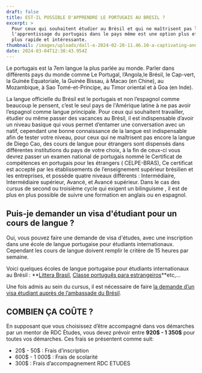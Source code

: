 ```yaml
---
draft: false
title: EST-IL POSSIBLE D'APPRENDRE LE PORTUGAIS AU BRESIL ?
excerpt: >
  Pour ceux qui souhaitent étudier au Brésil et qui ne maîtrisent pas la langue,
  l'apprentissage du portugais dans le pays même est une option plus efficace,
  plus rapide et intéressante.
thumbnail: /images/uploads/dall-e-2024-02-28-11.46.10-a-captivating-and-colorful-image-depicting-the-journey-of-learning-portuguese-in-brazil-tailored-specifically-for-french-african-students.-the-scene-.jpg
date: 2024-03-04T12:38:43.954Z
---
```

Le portugais est la 7em langue la plus parlée au monde. Parler dans différents pays du monde comme Le Portugal, l’Angola,le Brésil, le Cap-vert, la Guinée Equatoriale, la Guinée Bissau, à Macao (en Chine), au Mozambique, à Sao Tomé-et-Principe, au Timor oriental et à Goa (en Inde).


La langue officielle du Brésil est le portugais et non l’espagnol comme beaucoup le pensent, c’est le seul pays de l'Amérique latine à ne pas avoir l’espagnol comme langue principale. Pour ceux qui souhaitent travailler, étudier ou même passer des vacances au Brésil, il est indispensable d’avoir un niveau basique qui vous permet d’entamer une conversation avec un natif, cependant une bonne connaissance de la langue est indispensable afin de tester votre niveau, pour ceux qui ne maîtrisent pas encore la langue de Diego Cao, des cours de langue pour étrangers sont dispensés dans différentes institutions du pays de votre choix, à la fin de ceux-ci  vous devrez passer un examen national de portugais nommé le Certificat de compétences en portugais pour les étrangers ( CELPE-BRAS), Ce certificat est accepté par les établissements de l’enseignement supérieur brésilien et les entreprises, et possède quatre niveaux différents : Intermédiaire, Intermédiaire supérieur, Avancé, et Avancé supérieur. Dans le cas des cursus de second ou troisième cycle qui exigent un bilinguisme , il est de plus en plus possible de suivre une formation en anglais ou en espagnol.

## Puis-je demander un visa d'étudiant pour un cours de langue ?

Oui, vous pouvez faire une demande de visa d'études, avec une inscription dans une école de langue portugaise pour étudiants internationaux. Cependant les cours de langue doivent remplir le critère de 15 heures par semaine.

Voici quelques écoles de langue portugaise pour étudiants internationaux au Brésil : **[Littera Brasil](https://www.litterabrasil.com/), [Classe português para estrangeiros](https://www.classeportugues.com.br/)**etc,...

Une fois admis au sein du cursus, il est nécessaire de faire [la demande d’un visa étudiant auprès de l’ambassade du Brésil](https://www.rdcetudes.com/guides/bresil/visa). 

## COMBIEN ÇA COÛTE ? 

En supposant que vous choisissez d’être accompagné dans vos démarches par un mentor de RDC Études, vous devez prévoir entre **920$ - 1 350$** pour toutes vos démarches. Ces frais se présentent comme suit:

* 20$ - 50$ :  Frais d’inscription 
* 600$ - 1 000$ :  Frais de scolarité
* 300$ : Frais d’accompagnement RDC ETUDES